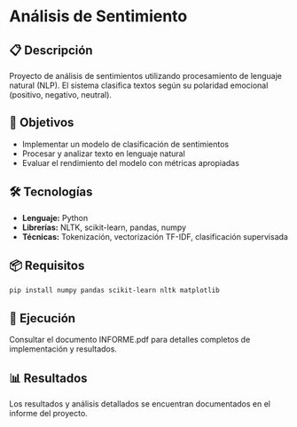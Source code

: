 # Análisis de Sentimiento

## 📋 Descripción
Proyecto de análisis de sentimientos utilizando procesamiento de lenguaje natural (NLP). El sistema clasifica textos según su polaridad emocional (positivo, negativo, neutral).

## 🎯 Objetivos
- Implementar un modelo de clasificación de sentimientos
- Procesar y analizar texto en lenguaje natural
- Evaluar el rendimiento del modelo con métricas apropiadas

## 🛠️ Tecnologías
- **Lenguaje:** Python
- **Librerías:** NLTK, scikit-learn, pandas, numpy
- **Técnicas:** Tokenización, vectorización TF-IDF, clasificación supervisada

## 📦 Requisitos
```bash
pip install numpy pandas scikit-learn nltk matplotlib
```

## 🚀 Ejecución
Consultar el documento INFORME.pdf para detalles completos de implementación y resultados.

## 📊 Resultados
Los resultados y análisis detallados se encuentran documentados en el informe del proyecto.
